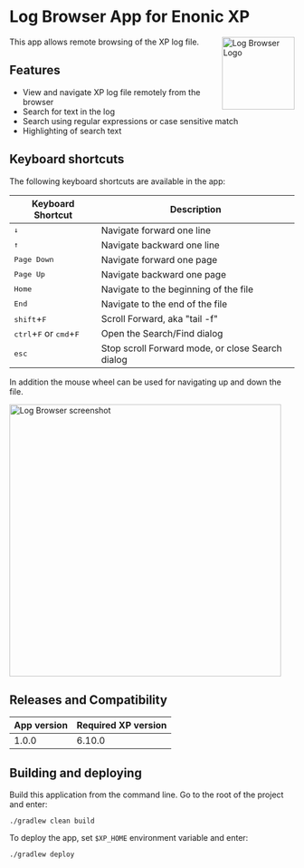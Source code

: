 # Log Browser App for Enonic XP

<img align="right" alt="Log Browser Logo" src="https://rawgithub.com/aro/app-logbrowser/master/src/main/resources/assets/img/logbrowser.svg" width="128">

This app allows remote browsing of the XP log file.

## Features

- View and navigate XP log file remotely from the browser
- Search for text in the log
- Search using regular expressions or case sensitive match
- Highlighting of search text

## Keyboard shortcuts

The following keyboard shortcuts are available in the app:

| Keyboard Shortcut | Description |
| ----------- | ------------------- |
| <kbd>↓</kbd> | Navigate forward one line |
| <kbd>↑</kbd> | Navigate backward one line |
| <kbd>Page Down</kbd> | Navigate forward one page |
| <kbd>Page Up</kbd> | Navigate backward one page |
| <kbd>Home</kbd> | Navigate to the beginning of the file |
| <kbd>End</kbd> | Navigate to the end of the file |
| <kbd>shift</kbd>+<kbd>F</kbd> | Scroll Forward, aka "tail -f" |
| <kbd>ctrl</kbd>+<kbd>F</kbd> or <kbd>cmd</kbd>+<kbd>F</kbd> | Open the Search/Find dialog |
| <kbd>esc</kbd> | Stop scroll Forward mode, or close Search dialog |

In addition the mouse wheel can be used for navigating up and down the file. 

<img alt="Log Browser screenshot" src="https://rawgithub.com/aro/app-logbrowser/master/src/main/resources/assets/img/screenshot.png" width="480">

## Releases and Compatibility

| App version | Required XP version |
| ----------- | ------------------- |
| 1.0.0 | 6.10.0 |


## Building and deploying

Build this application from the command line. Go to the root of the project and enter:

    ./gradlew clean build

To deploy the app, set `$XP_HOME` environment variable and enter:

    ./gradlew deploy


